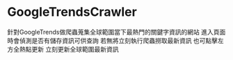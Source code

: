# GoogleTrendsCrawler
針對GoogleTrends做爬蟲蒐集全球範圍當下最熱門的關鍵字資訊的網站
進入頁面時會偵測是否有儲存資訊可供查詢 若無將立刻執行爬蟲撈取最新資訊
也可點擊左方全熱點更新 立刻更新全球範圍最新資訊
